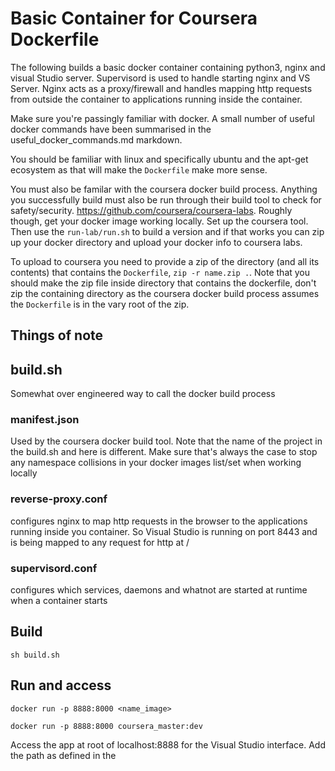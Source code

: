 # Basic Container for Coursera Dockerfile

The following builds a basic docker container containing python3, nginx and visual Studio server. Supervisord is used to handle starting nginx and VS Server.
Nginx acts as a proxy/firewall and handles mapping http requests from outside the container to applications running inside the container.

Make sure you're passingly familiar with docker. A small number of useful docker commands have been summarised in the useful_docker_commands.md markdown.

You should be familiar with linux and specifically ubuntu and the apt-get ecosystem as that will make the `Dockerfile` make more sense.

You must also be familar with the coursera docker build process. Anything you
successfully build must also be run through their build tool to check for safety/security. https://github.com/coursera/coursera-labs. Roughly though, get your docker image working locally. Set up the coursera tool. Then use the `run-lab/run.sh` to build a version and if that works you can zip up your docker  directory and upload your docker info to coursera labs.

To upload to coursera you need to provide a zip of the directory (and all its contents) that contains the `Dockerfile`, `zip -r name.zip .`. Note that you should make the zip file inside directory that contains the dockerfile, don't zip the containing directory as the coursera docker build process assumes the `Dockerfile` is in the vary root of the zip.

## Things of note

## build.sh

Somewhat over engineered way to call the docker build process

### manifest.json

Used by the coursera docker build tool. Note that the name of the project in the build.sh and here is different. Make sure that's always the case to stop any namespace collisions in your docker images list/set when working locally

### reverse-proxy.conf

configures nginx to map http requests in the browser to the applications running inside you container. So Visual Studio is running on port 8443 and is being mapped to any request for http at /

### supervisord.conf

configures which services, daemons and whatnot are started at runtime when a container starts

## Build

```
sh build.sh
```

## Run and access

```
docker run -p 8888:8000 <name_image>
```

```
docker run -p 8888:8000 coursera_master:dev
```

Access the app at root of localhost:8888 for the Visual Studio interface. Add the path as defined in the

